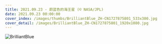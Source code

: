 ```yaml
---
title: 2021.09.23 - 蔚蓝色的海王星 (© NASA/JPL)
date: 2021.09.23 00:00:00
cover_index: /images/thumbs/BrilliantBlue_ZH-CN1727875801_533x300.jpg
cover_detail: /images/BrilliantBlue_ZH-CN1727875801_1920x1080.jpg
---
```


![BrilliantBlue](/images/BrilliantBlue_ZH-CN1727875801_1920x1080.jpg)
